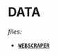 # DATA

*files:*

- **[`WEBSCRAPER`](https://github.com/jfremzrai/hybrid-futr/tree/main/PROOFS/ONE/GENERAL/WEBSCRAPER)**



